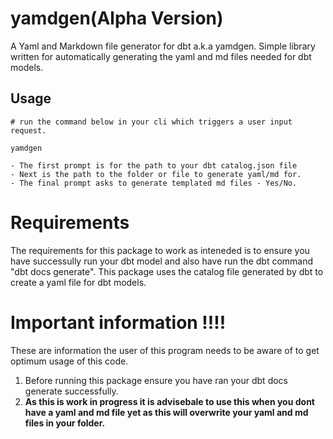 # yamdgen(Alpha Version)
A Yaml and Markdown file generator for dbt a.k.a yamdgen. Simple library written for automatically generating the yaml and md files needed for dbt models.

## Usage 

```
# run the command below in your cli which triggers a user input request.

yamdgen 

- The first prompt is for the path to your dbt catalog.json file
- Next is the path to the folder or file to generate yaml/md for.
- The final prompt asks to generate templated md files - Yes/No.
```

# Requirements

The requirements for this package to work as inteneded is to ensure you have successully run your dbt model and also have run the dbt command "dbt docs generate". This package uses the catalog file generated by dbt to create a yaml file for dbt models.

# **Important information !!!!**

These are information the user of this program needs to be aware of to get optimum usage of this code. 

1. Before running this package ensure you have ran your dbt docs generate successfully.
2. **As this is work in progress it is advisebale to use this when you dont have a yaml and md file yet as this will  overwrite your yaml and md files in your folder.**



